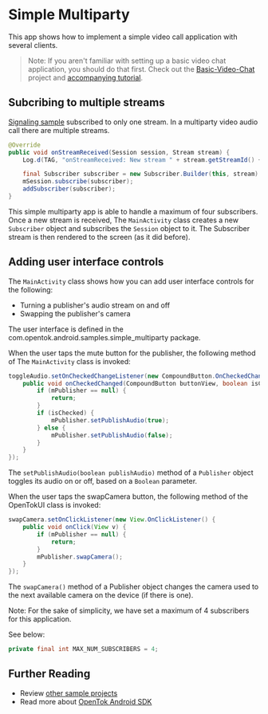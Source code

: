 # Simple Multiparty

This app shows how to implement a simple video call application with several clients.

> Note: If you aren't familiar with setting up a basic video chat application, you should do that first. Check out the [Basic-Video-Chat](../Basic-Video-Chat) project and [accompanying tutorial](https://tokbox.com/developer/tutorials/android/basic-video-chat/).

## Subcribing to multiple streams

[Signaling sample](../Signaling) subscribed to only one stream. In a multiparty video audio call
there are multiple streams.

```java
@Override
public void onStreamReceived(Session session, Stream stream) {
    Log.d(TAG, "onStreamReceived: New stream " + stream.getStreamId() + " in session " + session.getSessionId());

    final Subscriber subscriber = new Subscriber.Builder(this, stream).build();
    mSession.subscribe(subscriber);
    addSubscriber(subscriber);
}
```

This simple multiparty app is able to handle a maximum of four subscribers. Once a
new stream is received, The `MainActivity` class creates a new `Subscriber` object and
subscribes the `Session` object to it. The Subscriber stream is then rendered to the
screen (as it did before).

## Adding user interface controls

The `MainActivity` class shows how you can add user interface controls for the following:

* Turning a publisher's audio stream on and off
* Swapping the publisher's camera

The user interface is defined in the com.opentok.android.samples.simple_multiparty package.

When the user taps the mute button for the publisher, the following method of The `MainActivity` class
is invoked:

```java
toggleAudio.setOnCheckedChangeListener(new CompoundButton.OnCheckedChangeListener() {
    public void onCheckedChanged(CompoundButton buttonView, boolean isChecked) {
        if (mPublisher == null) {
            return;
        }
        if (isChecked) {
            mPublisher.setPublishAudio(true);
        } else {
            mPublisher.setPublishAudio(false);
        }
    }
});
```

The `setPublishAudio(boolean publishAudio)` method of a `Publisher` object toggles its audio on or off, based on a
`Boolean` parameter.

When the user taps the swapCamera button, the following method of the OpenTokUI class
is invoked:

```java
swapCamera.setOnClickListener(new View.OnClickListener() {
    public void onClick(View v) {
        if (mPublisher == null) {
            return;
        }
        mPublisher.swapCamera();
    }
});
```

The `swapCamera()` method of a Publisher object changes the camera used to the next available camera
on the device (if there is one).

Note: For the sake of simplicity, we have set a maximum of 4 subscribers for this application.

See below: 
```java
private final int MAX_NUM_SUBSCRIBERS = 4;
```

## Further Reading

* Review [other sample projects](../)
* Read more about [OpenTok Android SDK](https://tokbox.com/developer/sdks/android/)
